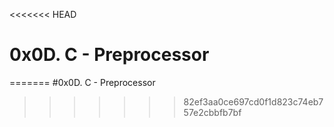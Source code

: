 <<<<<<< HEAD
# 0x0D. C - Preprocessor
=======
#0x0D. C - Preprocessor
>>>>>>> 82ef3aa0ce697cd0f1d823c74eb757e2cbbfb7bf
